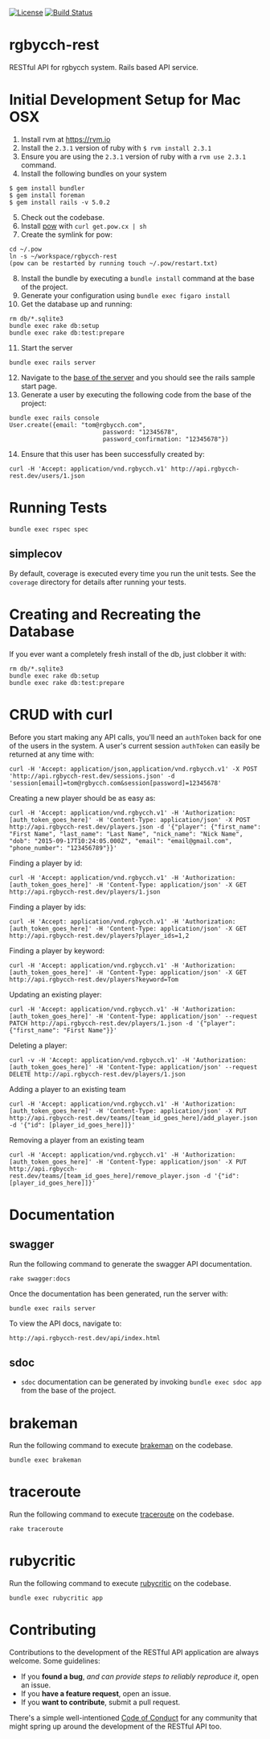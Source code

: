 [![License](http://img.shields.io/badge/license-MIT-green.svg?style=flat)](https://github.com/rgbycch/rgbycch-rest/blob/master/LICENSE)
[![Build Status](https://img.shields.io/travis/rgbycch/rgbycch-rest/master.svg?style=flat)](https://travis-ci.org/rgbycch/rgbycch-rest)
# rgbycch-rest
RESTful API for rgbycch system. Rails based API service.
# Initial Development Setup for Mac OSX
1. Install rvm at https://rvm.io
2. Install the `2.3.1` version of ruby with ```$ rvm install 2.3.1```
3. Ensure you are using the `2.3.1` version of ruby with a ```rvm use 2.3.1``` command.
4. Install the following bundles on your system
  ```
  $ gem install bundler
  $ gem install foreman
  $ gem install rails -v 5.0.2
  ```
5. Check out the codebase.
6. Install [pow](http://pow.cx) with ```curl get.pow.cx | sh```
7. Create the symlink for pow:
  ```
  cd ~/.pow
  ln -s ~/workspace/rgbycch-rest
  (pow can be restarted by running touch ~/.pow/restart.txt)
  ```
8. Install the bundle by executing a ```bundle install``` command at the base of the project.
9. Generate your configuration using ```bundle exec figaro install```
10. Get the database up and running:
  ```
  rm db/*.sqlite3
  bundle exec rake db:setup
  bundle exec rake db:test:prepare
  ```
11. Start the server
  ```
  bundle exec rails server
  ```
12. Navigate to the [base of the server](http://rgbycch-rest.dev) and you should see the rails sample start page.
13. Generate a user by executing the following code from the base of the project:
  ```
  bundle exec rails console
  User.create({email: "tom@rgbycch.com",
                            password: "12345678",
                            password_confirmation: "12345678"})
  ```
14. Ensure that this user has been successfully created by:
```
curl -H 'Accept: application/vnd.rgbycch.v1' http://api.rgbycch-rest.dev/users/1.json
```
# Running Tests
```bundle exec rspec spec```
## simplecov
By default, coverage is executed every time you run the unit tests. See the `coverage` directory for details after running your tests.
# Creating and Recreating the Database
If you ever want a completely fresh install of the db, just clobber it with:
```
rm db/*.sqlite3
bundle exec rake db:setup
bundle exec rake db:test:prepare
```
# CRUD with curl
Before you start making any API calls, you'll need an ```authToken``` back for one of the users in the system.
A user's current session ```authToken``` can easily be returned at any time with:
```
curl -H 'Accept: application/json,application/vnd.rgbycch.v1' -X POST 'http://api.rgbycch-rest.dev/sessions.json' -d 'session[email]=tom@rgbycch.com&session[password]=12345678'
```
Creating a new player should be as easy as:
```
curl -H 'Accept: application/vnd.rgbycch.v1' -H 'Authorization: [auth_token_goes_here]' -H 'Content-Type: application/json' -X POST http://api.rgbycch-rest.dev/players.json -d '{"player": {"first_name": "First Name", "last_name": "Last Name", "nick_name": "Nick Name", "dob": "2015-09-17T10:24:05.000Z", "email": "email@gmail.com", "phone_number": "123456789"}}'
```
Finding a player by id:
```
curl -H 'Accept: application/vnd.rgbycch.v1' -H 'Authorization: [auth_token_goes_here]' -H 'Content-Type: application/json' -X GET http://api.rgbycch-rest.dev/players/1.json
```
Finding a player by ids:
```
curl -H 'Accept: application/vnd.rgbycch.v1' -H 'Authorization: [auth_token_goes_here]' -H 'Content-Type: application/json' -X GET http://api.rgbycch-rest.dev/players?player_ids=1,2
```
Finding a player by keyword:
```
curl -H 'Accept: application/vnd.rgbycch.v1' -H 'Authorization: [auth_token_goes_here]' -H 'Content-Type: application/json' -X GET http://api.rgbycch-rest.dev/players?keyword=Tom
```
Updating an existing player:
```
curl -H 'Accept: application/vnd.rgbycch.v1' -H 'Authorization: [auth_token_goes_here]' -H 'Content-Type: application/json' --request PATCH http://api.rgbycch-rest.dev/players/1.json -d '{"player": {"first_name": "First Name"}}'
```
Deleting a player:
```
curl -v -H 'Accept: application/vnd.rgbycch.v1' -H 'Authorization: [auth_token_goes_here]' -H 'Content-Type: application/json' --request DELETE http://api.rgbycch-rest.dev/players/1.json
```
Adding a player to an existing team
```
curl -H 'Accept: application/vnd.rgbycch.v1' -H 'Authorization: [auth_token_goes_here]' -H 'Content-Type: application/json' -X PUT http://api.rgbycch-rest.dev/teams/[team_id_goes_here]/add_player.json -d '{"id": [player_id_goes_here]]}'
```
Removing a player from an existing team
```
curl -H 'Accept: application/vnd.rgbycch.v1' -H 'Authorization: [auth_token_goes_here]' -H 'Content-Type: application/json' -X PUT http://api.rgbycch-rest.dev/teams/[team_id_goes_here]/remove_player.json -d '{"id": [player_id_goes_here]]}'
```
# Documentation
## swagger
Run the following command to generate the swagger API documentation.
```
rake swagger:docs
```
Once the documentation has been generated, run the server with:
```
bundle exec rails server
```
To view the API docs, navigate to:
```
http://api.rgbycch-rest.dev/api/index.html
```
## sdoc
- `sdoc` documentation can be generated by invoking ```bundle exec sdoc app``` from the base of the project.

# brakeman
Run the following command to execute [brakeman](http://brakemanscanner.org/) on the codebase.
```
bundle exec brakeman
```
# traceroute
Run the following command to execute [traceroute](https://github.com/amatsuda/traceroute) on the codebase.
```
rake traceroute
```
# rubycritic
Run the following command to execute [rubycritic](https://github.com/whitesmith/rubycritic) on the codebase.
```
bundle exec rubycritic app
```
# Contributing
Contributions to the development of the RESTful API application are always welcome. Some guidelines:
- If you **found a bug**, _and can provide steps to reliably reproduce it_, open an issue.
- If you **have a feature request**, open an issue.
- If you **want to contribute**, submit a pull request.

There's a simple well-intentioned [Code of Conduct](http://contributor-covenant.org/version/1/2/0/code_of_conduct.txt) for any community that might spring up around the development of the RESTful API too.
